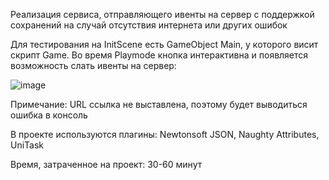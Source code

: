 Реализация сервиса, отправляющего ивенты на сервер с поддержкой сохранений на случай отсутствия интернета или других ошибок

Для тестирования на InitScene есть GameObject Main, у которого висит скрипт Game. Во время Playmode кнопка интерактивна и появляется возможность слать ивенты на сервер:

![image](https://github.com/user-attachments/assets/5ddd2faa-aaf5-4084-8f87-003da6d2e145)

Примечание: URL ссылка не выставлена, поэтому будет выводиться ошибка в консоль

В проекте используются плагины: Newtonsoft JSON, Naughty Attributes, UniTask

Время, затраченное на проект: 30-60 минут
